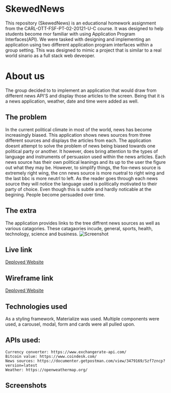 # SkewedNews
This repository (SkewedNews) is an educational homework assignment from the CARL-OTT-FSF-PT-02-20121-U-C course. It was designed to help students become mor familiar with using Application Program Interfaces(API). We were tasked with designing and implementing an application using two different application program interfaces within a group setting. This was designed to mimic a project that is similar to a real world sinario as a full stack web deveoper.  
 

# About us
The group decided to to implement an application that would draw from different news API'S and display those articles to the screen. Being that it is a news application, weather, date and time were added as well.

## The problem
In the current political climate in most of the world, news has become increasingly biased. This application shows news sources from three different sources and displays the articles from each. The application doesnt attempt to solve the problem of news being biased towards one political party or another. It however, does bring attention to the types of language and instruments of persuasion used within the news articles. Each news source has their own political leanings and its up to the user the figure out what they may be. However, to simplify things, the fox-news source is extremely right wing, the cnn news source is more nuetral to right wing and the last bbc is more neutrl to left. As the reader goes through each news source they will notice the language used is politically motivated to their party of choice. Even though this is subtle and hardly noticable at the begining. People become persuaded over time.  

## The extra
The application provides links to the tree diffrent news sources as well as various catagories. These catagaories incude, general, sports, health, technology, science and business. 
<img src="" alt="Screenshot"> 

## Live link
<a href="https://weird-but-doable.github.io/SkewedNews/">Deployed Website</a> 

## Wireframe link
<a href="https://drive.google.com/file/d/1as-u8TPpsL6aeiCMIf8TxA0N6DYWeBF4/view?usp=sharing">Deployed Website</a> 

## Technologies used
  As a styling framework, Materialize was used. Multiple components were used, a carousel, modal, form and cards were all pulled upon. 

  ## APIs used: 
    Currency converter: https://www.exchangerate-api.com/
    Bitcoin value: https://www.coindesk.com/
    News sources: https://documenter.getpostman.com/view/3479169/Szf7zncp?version=latest
    Weather: https://openweathermap.org/
    
    

## Screenshots 
